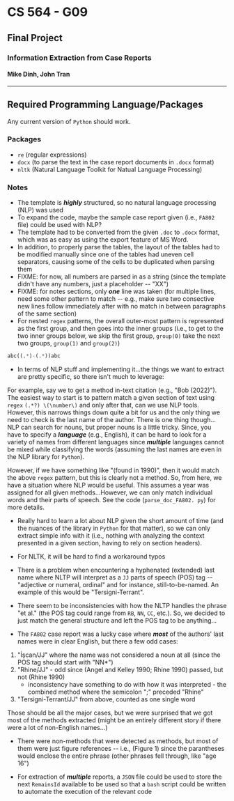 # CS 564 - G09
## Final Project
### Information Extraction from Case Reports
#### Mike Dinh, John Tran

---------

## Required Programming Language/Packages

Any current version of `Python` should work.

### Packages
- `re` (regular expressions)
- `docx` (to parse the text in the case report documents in `.docx` format)
- `nltk` (Natural Language Toolkit for Natual Language Processing)

### Notes

- The template is ***highly*** structured, so no natural language processing 
  (NLP) was used
- To expand the code, maybe the sample case report given (i.e., `FA802` file)
  could be used with NLP?
- The template had to be converted from the given `.doc` to `.docx` format, 
  which was as easy as using the export feature of MS Word.
- In addition, to properly parse the tables, the layout of the tables had to 
  be modified manually since one of the tables had uneven cell separators, 
  causing some of the cells to be duplicated when parsing them
- FIXME: for now, all numbers are parsed in as a string (since the template 
  didn't have any numbers, just a placeholder -- "XX")
- FIXME: for notes sections, only ***one*** line was taken (for multiple 
  lines, need some other pattern to match -- e.g., make sure two consective 
  new lines follow immediately after with no match in between paragraphs of 
  the same section)
- For nested `regex` patterns, the overall outer-most pattern is represented 
  as the first group, and then goes into the inner groups (i.e., to get to 
  the two inner groups below, we skip the first group, `group(0)` take 
  the next two groups, `group(1)` and `group(2)`)

```python
abc((.*)-(.*))abc
```

- In terms of NLP stuff and implementing it...the things we want to extract 
  are pretty specific, so there isn't much to leverage:

For example, say we to get a method in-text citation (e.g., "Bob (2022)"). 
The easiest way to start is to pattern match a given section of text using 
`regex` `(.*?) \(\number\)` and only after that, can we use NLP tools. 
However, this narrows things down quite a bit for us and the only thing we 
need to check is the last name of the author. There is one thing though...
NLP can search for nouns, but proper nouns is a little tricky. Since, you 
have to specify a ***language*** (e.g., English), it can be hard to look for 
a variety of names from different languages since ***multiple*** languages 
cannot be mixed while classifying the words (assuming the last names are 
even in the NLP library for `Python`).

However, if we have something like "(found in 1990)", then it would match 
the above `regex` pattern, but this is clearly not a method. So, from here, 
we have a situation where NLP would be useful. This assumes a year was 
assigned for all given methods...However, we can only match 
individual words and their parts of speech. See the code (`parse_doc_FA802.
py`) for more details.

- Really hard to learn a lot about NLP given the short amount of time (and 
  the nuances of the library in `Python` for that matter), so we can only 
  extract simple info with it (i.e., nothing with analyzing the context 
  presented in a given section, having to rely on section headers).

- For NLTK, it will be hard to find a workaround typos

- There is a problem when encountering a hyphenated (extended) last name 
  where NLTP will interpret as a `JJ` parts of speech (POS) tag -- 
  "adjective or numeral, ordinal" and for instance, still-to-be-named. An 
  example of this would be "Tersigni-Terrant".

- There seem to be inconsistencies with how the NLTP handles the phrase "et 
  al." (the POS tag could range from `RB`, `NN`, `CC`, etc.). So, we decided 
  to just match the general structure and left the POS tag to be anything...

- The `FA802` case report was a lucky case where ***most*** of the authors' 
  last names were in clear English, but there a few odd cases: 

1. "İşcan/JJ" where the name was not considered a noun at all (since the POS 
  tag should start with "NN*")
2. "Rhine/JJ" - odd since (Angel and Kelley 1990; Rhine 1990) passed, but 
   not (Rhine 1990) 
   * inconsistency have something to do with how it was interpreted - the 
     combined method where the semicolon ";" preceded "Rhine"
3. "Tersigni-Terrant/JJ" from above, counted as one single word

Those should be all the major cases, but we were surprised that we got most 
of the methods extracted (might be an entirely different story if there were 
a lot of non-English names...)

- There were non-methods that were detected as methods, but most of them 
  were just figure references -- i.e., (Figure 1) since the parantheses 
  would enclose the entire phrase (other phrases fell through, like "age 16")

- For extraction of ***multiple*** reports, a `JSON` file could be used to 
  store the next `RemainsId` available to be used so that a `bash` script 
  could be written to automate the execution of the relevant code
